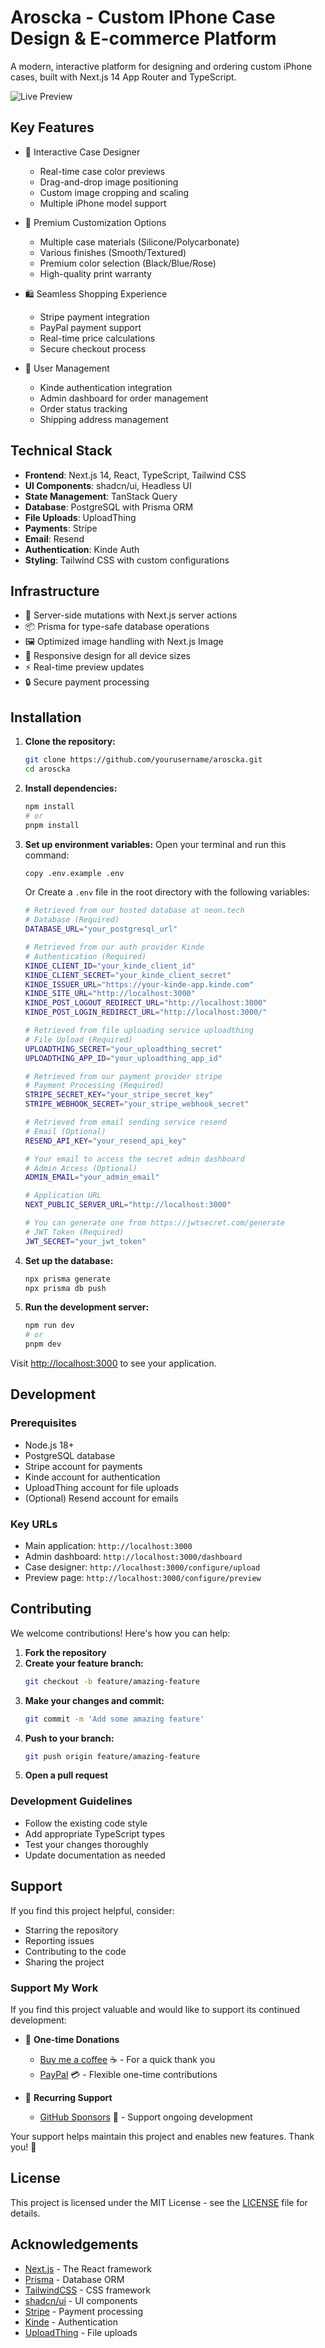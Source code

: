 # Aroscka - Custom IPhone Case Design & E-commerce Platform

A modern, interactive platform for designing and ordering custom iPhone cases, built with Next.js 14 App Router and TypeScript.

![Live Preview](https://github.com/reblox01/aroscka/blob/b8a14aed618b4801f9f8bd074f131fc7542ac6d2/public/preview.png)

## Key Features

- 🎨 Interactive Case Designer
  - Real-time case color previews
  - Drag-and-drop image positioning
  - Custom image cropping and scaling
  - Multiple iPhone model support

- 💫 Premium Customization Options
  - Multiple case materials (Silicone/Polycarbonate)
  - Various finishes (Smooth/Textured)
  - Premium color selection (Black/Blue/Rose)
  - High-quality print warranty

- 🛍️ Seamless Shopping Experience
  - Stripe payment integration
  - PayPal payment support
  - Real-time price calculations
  - Secure checkout process

- 🔐 User Management
  - Kinde authentication integration
  - Admin dashboard for order management
  - Order status tracking
  - Shipping address management

## Technical Stack

- **Frontend**: Next.js 14, React, TypeScript, Tailwind CSS
- **UI Components**: shadcn/ui, Headless UI
- **State Management**: TanStack Query
- **Database**: PostgreSQL with Prisma ORM
- **File Uploads**: UploadThing
- **Payments**: Stripe
- **Email**: Resend
- **Authentication**: Kinde Auth
- **Styling**: Tailwind CSS with custom configurations

## Infrastructure

- 🔄 Server-side mutations with Next.js server actions
- 📦 Prisma for type-safe database operations
- 🖼️ Optimized image handling with Next.js Image
- 🎯 Responsive design for all device sizes
- ⚡ Real-time preview updates
- 🔒 Secure payment processing

## Installation

1. **Clone the repository:**
    ```bash
    git clone https://github.com/yourusername/aroscka.git
    cd aroscka
    ```

2. **Install dependencies:**
    ```bash
    npm install
    # or
    pnpm install
    ```

3. **Set up environment variables:**
    Open your terminal and run this command:
    ```bash
    copy .env.example .env
    ```
    Or Create a `.env` file in the root directory with the following variables:
    ```bash
    # Retrieved from our hosted database at neon.tech
    # Database (Required)
    DATABASE_URL="your_postgresql_url"

    # Retrieved from our auth provider Kinde
    # Authentication (Required)
    KINDE_CLIENT_ID="your_kinde_client_id"
    KINDE_CLIENT_SECRET="your_kinde_client_secret"
    KINDE_ISSUER_URL="https://your-kinde-app.kinde.com"
    KINDE_SITE_URL="http://localhost:3000"
    KINDE_POST_LOGOUT_REDIRECT_URL="http://localhost:3000"
    KINDE_POST_LOGIN_REDIRECT_URL="http://localhost:3000/"

    # Retrieved from file uploading service uploadthing
    # File Upload (Required)
    UPLOADTHING_SECRET="your_uploadthing_secret"
    UPLOADTHING_APP_ID="your_uploadthing_app_id"

    # Retrieved from our payment provider stripe
    # Payment Processing (Required)
    STRIPE_SECRET_KEY="your_stripe_secret_key"
    STRIPE_WEBHOOK_SECRET="your_stripe_webhook_secret"

    # Retrieved from email sending service resend
    # Email (Optional)
    RESEND_API_KEY="your_resend_api_key"

    # Your email to access the secret admin dashboard
    # Admin Access (Optional)
    ADMIN_EMAIL="your_admin_email"

    # Application URL
    NEXT_PUBLIC_SERVER_URL="http://localhost:3000"

    # You can generate one from https://jwtsecret.com/generate
    # JWT Token (Required) 
    JWT_SECRET="your_jwt_token"
    ```

4. **Set up the database:**
    ```bash
    npx prisma generate
    npx prisma db push
    ```

5. **Run the development server:**
    ```bash
    npm run dev
    # or
    pnpm dev
    ```

Visit [http://localhost:3000](http://localhost:3000) to see your application.

## Development

### Prerequisites
- Node.js 18+ 
- PostgreSQL database
- Stripe account for payments
- Kinde account for authentication
- UploadThing account for file uploads
- (Optional) Resend account for emails

### Key URLs
- Main application: `http://localhost:3000`
- Admin dashboard: `http://localhost:3000/dashboard`
- Case designer: `http://localhost:3000/configure/upload`
- Preview page: `http://localhost:3000/configure/preview`

## Contributing

We welcome contributions! Here's how you can help:

1. **Fork the repository**
2. **Create your feature branch:**
    ```bash
    git checkout -b feature/amazing-feature
    ```
3. **Make your changes and commit:**
    ```bash
    git commit -m 'Add some amazing feature'
    ```
4. **Push to your branch:**
    ```bash
    git push origin feature/amazing-feature
    ```
5. **Open a pull request**

### Development Guidelines
- Follow the existing code style
- Add appropriate TypeScript types
- Test your changes thoroughly
- Update documentation as needed

## Support

If you find this project helpful, consider:

- Starring the repository
- Reporting issues
- Contributing to the code
- Sharing the project

### Support My Work

If you find this project valuable and would like to support its continued development:

- 💖 **One-time Donations**
  - [Buy me a coffee](https://www.buymeacoffee.com/arosck1) ☕ - For a quick thank you
  - [PayPal](https://paypal.me/soukoutari) 💳 - Flexible one-time contributions
  
- 🌟 **Recurring Support** 
  - [GitHub Sponsors](https://github.com/sponsors/reblox01) 💝 - Support ongoing development

Your support helps maintain this project and enables new features. Thank you! 🙏

## License

This project is licensed under the MIT License - see the [LICENSE](LICENSE) file for details.

## Acknowledgements

- [Next.js](https://nextjs.org/) - The React framework
- [Prisma](https://www.prisma.io/) - Database ORM
- [TailwindCSS](https://tailwindcss.com/) - CSS framework
- [shadcn/ui](https://ui.shadcn.com/) - UI components
- [Stripe](https://stripe.com/) - Payment processing
- [Kinde](https://kinde.com/) - Authentication
- [UploadThing](https://uploadthing.com/) - File uploads

